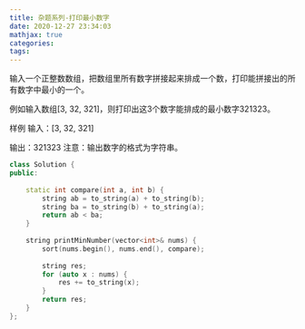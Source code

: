 ```yaml
---
title: 杂题系列-打印最小数字
date: 2020-12-27 23:34:03
mathjax: true
categories:
tags: 
---
```


输入一个正整数数组，把数组里所有数字拼接起来排成一个数，打印能拼接出的所有数字中最小的一个。

例如输入数组[3, 32, 321]，则打印出这3个数字能排成的最小数字321323。

样例
输入：[3, 32, 321]

输出：321323
注意：输出数字的格式为字符串。

```cpp
class Solution {
public:
    
    static int compare(int a, int b) {
        string ab = to_string(a) + to_string(b);
        string ba = to_string(b) + to_string(a);
        return ab < ba;
    }
    
    string printMinNumber(vector<int>& nums) {
        sort(nums.begin(), nums.end(), compare);   
        
        string res;
        for (auto x : nums) {
            res += to_string(x);
        }
        return res;
    }
};
```
